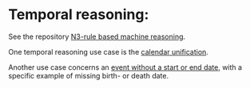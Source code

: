 # Temporal reasoning:

See the repository [N3-rule based machine reasoning](https://github.com/nie-ine/N3-rule-based_machine-reasoning/tree/master).

One temporal reasoning use case is the [calendar unification](https://github.com/nie-ine/N3-rule-based_machine-reasoning/tree/master/temporalReasoning_calendarUnification). 

Another use case concerns an [event without a start or end date](https://github.com/nie-ine/N3-rule-based_machine-reasoning/tree/master/temporalReasoning_missing-start-or-end), with a specific example of missing birth- or death date.